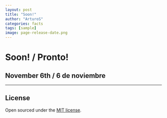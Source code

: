 ```yaml
---
layout: post
title: "Soon!"
author: "ArturoS"
categories: facts
tags: [sample]
image: page-release-date.png
---
```


# Soon! / Pronto!

## November 6th / 6 de noviembre


---

## License

Open sourced under the [MIT license](https://github.com/edithaton/page/LICENSE.md).
